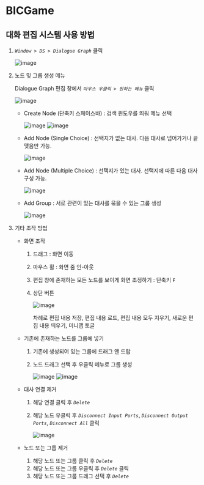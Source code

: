 # BICGame

## 대화 편집 시스템 사용 방법

1. *`Window > DS > Dialogue Graph`* 클릭

    ![image](https://user-images.githubusercontent.com/44758316/236600715-7a5b2834-7dad-4b5a-a1c4-a1d675c25cbf.png)

2. 노드 및 그룹 생성 메뉴

    Dialogue Graph 편집 창에서 *`마우스 우클릭 > 원하는 메뉴`* 클릭

    ![image](https://user-images.githubusercontent.com/44758316/236600944-dc01942e-6399-4c09-9eb1-f172e7d2270f.png)
    
    * Create Node (단축키 스페이스바) : 검색 윈도우를 띄워 메뉴 선택
    
        ![image](https://user-images.githubusercontent.com/44758316/236600993-fb76221e-acde-40f1-aeed-20b8f700b1d2.png)
        ![image](https://user-images.githubusercontent.com/44758316/236601000-922750f1-c170-42cb-9f79-50639dd7b343.png)

    * Add Node (Single Choice) : 선택지가 없는 대사. 다음 대사로 넘어가거나 끝맺음만 가능.
    
        ![image](https://user-images.githubusercontent.com/44758316/236601386-1d834f95-b192-4496-8753-f61eeabf3ef0.png)

    * Add Node (Multiple Choice) : 선택지가 있는 대사. 선택지에 따른 다음 대사 구성 가능.

        ![image](https://user-images.githubusercontent.com/44758316/236601697-06ec5d15-055c-45c3-ac4d-63198a75a41d.png)

    * Add Group : 서로 관련이 있는 대사를 묶을 수 있는 그룹 생성
    
        ![image](https://user-images.githubusercontent.com/44758316/236601766-87d538ad-c63f-4497-9d5d-86852e0972d1.png)

3. 기타 조작 방법

    * 화면 조작
        1. 드래그 : 화면 이동
        2. 마우스 휠 : 화면 줌 인-아웃
        3. 편집 창에 존재하는 모든 노드를 보이게 화면 조정하기 : 단축키 `F`   
        4. 상단 버튼
        
            ![image](https://user-images.githubusercontent.com/44758316/236601997-9adbadd5-b49a-4329-9d8a-1da92c58416b.png)
            
            차례로 편집 내용 저장, 편집 내용 로드, 편집 내용 모두 지우기, 새로운 편집 내용 띄우기, 미니맵 토글


    * 기존에 존재하는 노드를 그룹에 넣기
        1. 기존에 생성되어 있는 그룹에 드래그 앤 드랍
        2. 노드 드래그 선택 후 우클릭 메뉴로 그룹 생성
        
            ![image](https://user-images.githubusercontent.com/44758316/236602086-995a3b1e-497a-4261-be61-9ca7d053b97a.png)
            ![image](https://user-images.githubusercontent.com/44758316/236602109-06cf0f8a-0641-49d6-91c2-37dc411c9711.png)

    * 대사 연결 제거
        1. 해당 연결 클릭 후 *`Delete`*
        2. 해당 노드 우클릭 후 *`Disconnect Input Ports`*, *`Disconnect Output Ports`*, *`Disconnect All`* 클릭
        
            ![image](https://user-images.githubusercontent.com/44758316/236602195-7f10eb8a-9375-4421-b5bd-a40b79e4b6ad.png)

    * 노드 또는 그룹 제거
        1. 해당 노드 또는 그룹 클릭 후 *`Delete`*
        2. 해당 노드 또는 그룹 우클릭 후 *`Delete`* 클릭
        3. 해당 노드 또는 그룹 드래그 선택 후 *`Delete`*
